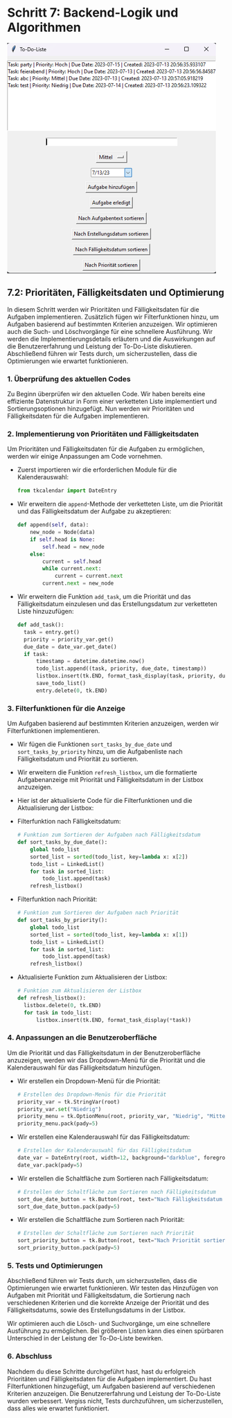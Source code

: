 # Schritt 7: Backend-Logik und Algorithmen

![To-Do-List App Preview](preview.png)

## 7.2: Prioritäten, Fälligkeitsdaten und Optimierung

In diesem Schritt werden wir Prioritäten und Fälligkeitsdaten für die Aufgaben implementieren. Zusätzlich fügen wir Filterfunktionen hinzu, um Aufgaben basierend auf bestimmten Kriterien anzuzeigen. Wir optimieren auch die Such- und Löschvorgänge für eine schnellere Ausführung. Wir werden die Implementierungsdetails erläutern und die Auswirkungen auf die Benutzererfahrung und Leistung der To-Do-Liste diskutieren. Abschließend führen wir Tests durch, um sicherzustellen, dass die Optimierungen wie erwartet funktionieren.

### 1. Überprüfung des aktuellen Codes

Zu Beginn überprüfen wir den aktuellen Code. Wir haben bereits eine effiziente Datenstruktur in Form einer verketteten Liste implementiert und Sortierungsoptionen hinzugefügt. Nun werden wir Prioritäten und Fälligkeitsdaten für die Aufgaben implementieren.

### 2. Implementierung von Prioritäten und Fälligkeitsdaten

Um Prioritäten und Fälligkeitsdaten für die Aufgaben zu ermöglichen, werden wir einige Anpassungen am Code vornehmen.

- Zuerst importieren wir die erforderlichen Module für die Kalenderauswahl:

  ```python
  from tkcalendar import DateEntry


- Wir erweitern die `append`-Methode der verketteten Liste, um die Priorität und das Fälligkeitsdatum der Aufgabe zu akzeptieren:
  
  ```python
  def append(self, data):
      new_node = Node(data)
      if self.head is None:
          self.head = new_node
      else:
          current = self.head
          while current.next:
              current = current.next
          current.next = new_node

- Wir erweitern die Funktion `add_task`, um die Priorität und das Fälligkeitsdatum einzulesen und das Erstellungsdatum zur verketteten Liste hinzuzufügen:

  ```python
  def add_task():
    task = entry.get()
    priority = priority_var.get()
    due_date = date_var.get_date()
    if task:
        timestamp = datetime.datetime.now()
        todo_list.append((task, priority, due_date, timestamp))
        listbox.insert(tk.END, format_task_display(task, priority, due_date, timestamp))
        save_todo_list()
        entry.delete(0, tk.END)


### 3. Filterfunktionen für die Anzeige

Um Aufgaben basierend auf bestimmten Kriterien anzuzeigen, werden wir Filterfunktionen implementieren.

- Wir fügen die Funktionen `sort_tasks_by_due_date` und `sort_tasks_by_priority` hinzu, um die Aufgabenliste nach Fälligkeitsdatum und Priorität zu sortieren.

- Wir erweitern die Funktion `refresh_listbox`, um die formatierte Aufgabenanzeige mit Priorität und Fälligkeitsdatum in der Listbox anzuzeigen.

- Hier ist der aktualisierte Code für die Filterfunktionen und die Aktualisierung der Listbox:

- Filterfunktion nach Fälligkeitsdatum:

  ```python
  # Funktion zum Sortieren der Aufgaben nach Fälligkeitsdatum
  def sort_tasks_by_due_date():
      global todo_list
      sorted_list = sorted(todo_list, key=lambda x: x[2])
      todo_list = LinkedList()
      for task in sorted_list:
          todo_list.append(task)
      refresh_listbox()

- Filterfunktion nach Priorität:

  ```python
  # Funktion zum Sortieren der Aufgaben nach Priorität
  def sort_tasks_by_priority():
      global todo_list
      sorted_list = sorted(todo_list, key=lambda x: x[1])
      todo_list = LinkedList()
      for task in sorted_list:
          todo_list.append(task)
      refresh_listbox()

- Aktualisierte Funktion zum Aktualisieren der Listbox:

  ```python
  # Funktion zum Aktualisieren der Listbox
  def refresh_listbox():
    listbox.delete(0, tk.END)
    for task in todo_list:
        listbox.insert(tk.END, format_task_display(*task))


### 4. Anpassungen an die Benutzeroberfläche

Um die Priorität und das Fälligkeitsdatum in der Benutzeroberfläche anzuzeigen, werden wir das Dropdown-Menü für die Priorität und die Kalenderauswahl für das Fälligkeitsdatum hinzufügen.

- Wir erstellen ein Dropdown-Menü für die Priorität:

  ```python
  # Erstellen des Dropdown-Menüs für die Priorität
  priority_var = tk.StringVar(root)
  priority_var.set("Niedrig")
  priority_menu = tk.OptionMenu(root, priority_var, "Niedrig", "Mittel", "Hoch")
  priority_menu.pack(pady=5)


- Wir erstellen eine Kalenderauswahl für das Fälligkeitsdatum:
  
  ```python
  # Erstellen der Kalenderauswahl für das Fälligkeitsdatum
  date_var = DateEntry(root, width=12, background="darkblue", foreground="white", selectbackground="lightblue")
  date_var.pack(pady=5)

- Wir erstellen die Schaltfläche zum Sortieren nach Fälligkeitsdatum:

  ```python
  # Erstellen der Schaltfläche zum Sortieren nach Fälligkeitsdatum
  sort_due_date_button = tk.Button(root, text="Nach Fälligkeitsdatum sortieren", command=sort_tasks_by_due_date)
  sort_due_date_button.pack(pady=5)

- Wir erstellen die Schaltfläche zum Sortieren nach Priorität:

  ```python
  # Erstellen der Schaltfläche zum Sortieren nach Priorität
  sort_priority_button = tk.Button(root, text="Nach Priorität sortieren", command=sort_tasks_by_priority)
  sort_priority_button.pack(pady=5)

### 5. Tests und Optimierungen

Abschließend führen wir Tests durch, um sicherzustellen, dass die Optimierungen wie erwartet funktionieren. Wir testen das Hinzufügen von Aufgaben mit Priorität und Fälligkeitsdatum, die Sortierung nach verschiedenen Kriterien und die korrekte Anzeige der Priorität und des Fälligkeitsdatums, sowie des Erstellungsdatums in der Listbox.

Wir optimieren auch die Lösch- und Suchvorgänge, um eine schnellere Ausführung zu ermöglichen. Bei größeren Listen kann dies einen spürbaren Unterschied in der Leistung der To-Do-Liste bewirken.

### 6. Abschluss

Nachdem du diese Schritte durchgeführt hast, hast du erfolgreich Prioritäten und Fälligkeitsdaten für die Aufgaben implementiert. Du hast Filterfunktionen hinzugefügt, um Aufgaben basierend auf verschiedenen Kriterien anzuzeigen. Die Benutzererfahrung und Leistung der To-Do-Liste wurden verbessert. Vergiss nicht, Tests durchzuführen, um sicherzustellen, dass alles wie erwartet funktioniert.